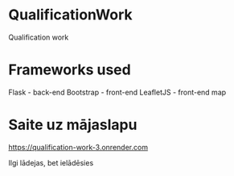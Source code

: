 # QualificationWork

Qualification work

# Frameworks used

Flask - back-end
Bootstrap - front-end
LeafletJS - front-end map

# Saite uz mājaslapu
https://qualification-work-3.onrender.com

Ilgi lādejas, bet ielādēsies